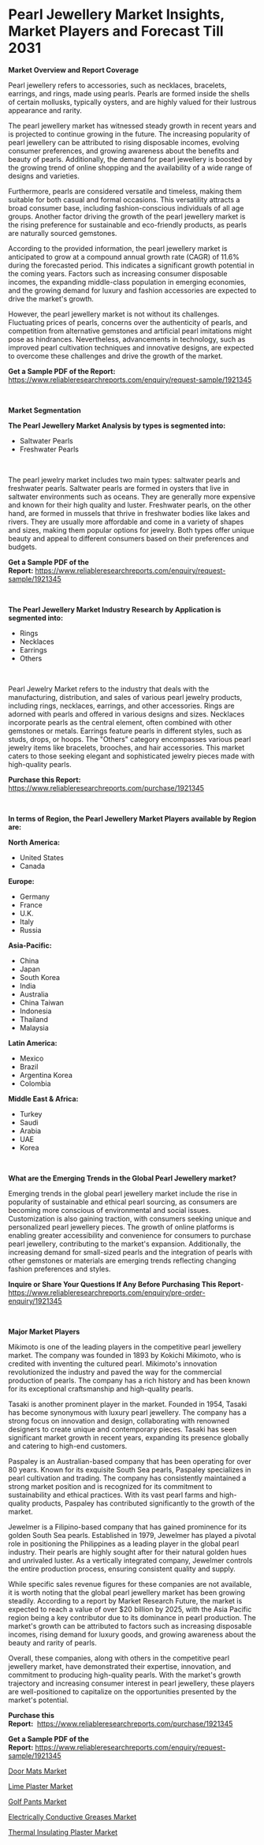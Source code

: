 <p><h1>Pearl Jewellery Market Insights, Market Players and Forecast Till 2031</h1></p><p><strong>Market Overview and Report Coverage</strong></p>
<p><p>Pearl jewellery refers to accessories, such as necklaces, bracelets, earrings, and rings, made using pearls. Pearls are formed inside the shells of certain mollusks, typically oysters, and are highly valued for their lustrous appearance and rarity.</p><p>The pearl jewellery market has witnessed steady growth in recent years and is projected to continue growing in the future. The increasing popularity of pearl jewellery can be attributed to rising disposable incomes, evolving consumer preferences, and growing awareness about the benefits and beauty of pearls. Additionally, the demand for pearl jewellery is boosted by the growing trend of online shopping and the availability of a wide range of designs and varieties.</p><p>Furthermore, pearls are considered versatile and timeless, making them suitable for both casual and formal occasions. This versatility attracts a broad consumer base, including fashion-conscious individuals of all age groups. Another factor driving the growth of the pearl jewellery market is the rising preference for sustainable and eco-friendly products, as pearls are naturally sourced gemstones.</p><p>According to the provided information, the pearl jewellery market is anticipated to grow at a compound annual growth rate (CAGR) of 11.6% during the forecasted period. This indicates a significant growth potential in the coming years. Factors such as increasing consumer disposable incomes, the expanding middle-class population in emerging economies, and the growing demand for luxury and fashion accessories are expected to drive the market's growth.</p><p>However, the pearl jewellery market is not without its challenges. Fluctuating prices of pearls, concerns over the authenticity of pearls, and competition from alternative gemstones and artificial pearl imitations might pose as hindrances. Nevertheless, advancements in technology, such as improved pearl cultivation techniques and innovative designs, are expected to overcome these challenges and drive the growth of the market.</p></p>
<p><strong>Get a Sample PDF of the Report:</strong> <a href="https://www.reliableresearchreports.com/enquiry/request-sample/1921345">https://www.reliableresearchreports.com/enquiry/request-sample/1921345</a></p>
<p>&nbsp;</p>
<p><strong>Market Segmentation</strong></p>
<p><strong>The Pearl Jewellery Market Analysis by types is segmented into:</strong></p>
<p><ul><li>Saltwater Pearls</li><li>Freshwater Pearls</li></ul></p>
<p>&nbsp;</p>
<p><p>The pearl jewelry market includes two main types: saltwater pearls and freshwater pearls. Saltwater pearls are formed in oysters that live in saltwater environments such as oceans. They are generally more expensive and known for their high quality and luster. Freshwater pearls, on the other hand, are formed in mussels that thrive in freshwater bodies like lakes and rivers. They are usually more affordable and come in a variety of shapes and sizes, making them popular options for jewelry. Both types offer unique beauty and appeal to different consumers based on their preferences and budgets.</p></p>
<p><strong>Get a Sample PDF of the Report:</strong>&nbsp;<a href="https://www.reliableresearchreports.com/enquiry/request-sample/1921345">https://www.reliableresearchreports.com/enquiry/request-sample/1921345</a></p>
<p>&nbsp;</p>
<p><strong>The Pearl Jewellery Market Industry Research by Application is segmented into:</strong></p>
<p><ul><li>Rings</li><li>Necklaces</li><li>Earrings</li><li>Others</li></ul></p>
<p>&nbsp;</p>
<p><p>Pearl Jewelry Market refers to the industry that deals with the manufacturing, distribution, and sales of various pearl jewelry products, including rings, necklaces, earrings, and other accessories. Rings are adorned with pearls and offered in various designs and sizes. Necklaces incorporate pearls as the central element, often combined with other gemstones or metals. Earrings feature pearls in different styles, such as studs, drops, or hoops. The "Others" category encompasses various pearl jewelry items like bracelets, brooches, and hair accessories. This market caters to those seeking elegant and sophisticated jewelry pieces made with high-quality pearls.</p></p>
<p><strong>Purchase this Report:</strong>&nbsp; <a href="https://www.reliableresearchreports.com/purchase/1921345">https://www.reliableresearchreports.com/purchase/1921345</a></p>
<p>&nbsp;</p>
<p><strong>In terms of Region, the Pearl Jewellery Market Players available by Region are:</strong></p>
<p>
    <p> <strong> North America: </strong>
        <ul>
            <li>United States</li>
            <li>Canada</li>
        </ul>
        </p> 
    <p> <strong> Europe: </strong>
        <ul>
            <li>Germany</li>
            <li>France</li>
            <li>U.K.</li>
            <li>Italy</li>
            <li>Russia</li>
        </ul>
        </p> 
    <p> <strong> Asia-Pacific: </strong>
        <ul>
            <li>China</li>
            <li>Japan</li>
            <li>South Korea</li>
            <li>India</li>
            <li>Australia</li>
            <li>China Taiwan</li>
            <li>Indonesia</li>
            <li>Thailand</li>
            <li>Malaysia</li>
        </ul>
        </p> 
    <p> <strong> Latin America: </strong>
        <ul>
            <li>Mexico</li>
            <li>Brazil</li>
            <li>Argentina Korea</li>
            <li>Colombia</li>
        </ul>
        </p> 
    <p> <strong> Middle East & Africa: </strong>
        <ul>
            <li>Turkey</li>
            <li>Saudi</li>
            <li>Arabia</li>
            <li>UAE</li>
            <li>Korea</li>
        </ul>
    </p>
    </p>
<p>&nbsp;</p>
<p><strong>What are the Emerging Trends in the Global Pearl Jewellery market?</strong></p>
<p><p>Emerging trends in the global pearl jewellery market include the rise in popularity of sustainable and ethical pearl sourcing, as consumers are becoming more conscious of environmental and social issues. Customization is also gaining traction, with consumers seeking unique and personalized pearl jewellery pieces. The growth of online platforms is enabling greater accessibility and convenience for consumers to purchase pearl jewellery, contributing to the market's expansion. Additionally, the increasing demand for small-sized pearls and the integration of pearls with other gemstones or materials are emerging trends reflecting changing fashion preferences and styles.</p></p>
<p><strong>Inquire or Share Your Questions If Any Before Purchasing This Report</strong>- <a href="https://www.reliableresearchreports.com/enquiry/pre-order-enquiry/1921345">https://www.reliableresearchreports.com/enquiry/pre-order-enquiry/1921345</a></p>
<p>&nbsp;</p>
<p><strong>Major Market Players</strong></p>
<p><p>Mikimoto is one of the leading players in the competitive pearl jewellery market. The company was founded in 1893 by Kokichi Mikimoto, who is credited with inventing the cultured pearl. Mikimoto's innovation revolutionized the industry and paved the way for the commercial production of pearls. The company has a rich history and has been known for its exceptional craftsmanship and high-quality pearls.</p><p>Tasaki is another prominent player in the market. Founded in 1954, Tasaki has become synonymous with luxury pearl jewellery. The company has a strong focus on innovation and design, collaborating with renowned designers to create unique and contemporary pieces. Tasaki has seen significant market growth in recent years, expanding its presence globally and catering to high-end customers.</p><p>Paspaley is an Australian-based company that has been operating for over 80 years. Known for its exquisite South Sea pearls, Paspaley specializes in pearl cultivation and trading. The company has consistently maintained a strong market position and is recognized for its commitment to sustainability and ethical practices. With its vast pearl farms and high-quality products, Paspaley has contributed significantly to the growth of the market.</p><p>Jewelmer is a Filipino-based company that has gained prominence for its golden South Sea pearls. Established in 1979, Jewelmer has played a pivotal role in positioning the Philippines as a leading player in the global pearl industry. Their pearls are highly sought after for their natural golden hues and unrivaled luster. As a vertically integrated company, Jewelmer controls the entire production process, ensuring consistent quality and supply.</p><p>While specific sales revenue figures for these companies are not available, it is worth noting that the global pearl jewellery market has been growing steadily. According to a report by Market Research Future, the market is expected to reach a value of over $20 billion by 2025, with the Asia Pacific region being a key contributor due to its dominance in pearl production. The market's growth can be attributed to factors such as increasing disposable incomes, rising demand for luxury goods, and growing awareness about the beauty and rarity of pearls.</p><p>Overall, these companies, along with others in the competitive pearl jewellery market, have demonstrated their expertise, innovation, and commitment to producing high-quality pearls. With the market's growth trajectory and increasing consumer interest in pearl jewellery, these players are well-positioned to capitalize on the opportunities presented by the market's potential.</p></p>
<p><strong>Purchase this Report:</strong>&nbsp;&nbsp;<a href="https://www.reliableresearchreports.com/purchase/1921345">https://www.reliableresearchreports.com/purchase/1921345</a></p>
<p></p>
<p><strong>Get a Sample PDF of the Report:</strong>&nbsp;<a href="https://www.reliableresearchreports.com/enquiry/request-sample/1921345">https://www.reliableresearchreports.com/enquiry/request-sample/1921345</a></p>
<p><p><a href="https://github.com/WillieWoodard/Market-Research-Report-List-2/blob/main/door-mats-market.md">Door Mats Market</a></p><p><a href="https://www.linkedin.com/pulse/lime-plaster-market-research-report-unlocks-analysis-c8d2f/">Lime Plaster Market</a></p><p><a href="https://github.com/PeterParrish5/Market-Research-Report-List-2/blob/main/golf-pants-market.md">Golf Pants Market</a></p><p><a href="https://www.linkedin.com/pulse/decoding-electrically-conductive-greases-market-deep-dive-dsukf/">Electrically Conductive Greases Market</a></p><p><a href="https://www.linkedin.com/pulse/thermal-insulating-plaster-market-size-share-global-analysis-zskgf/">Thermal Insulating Plaster Market</a></p></p>
